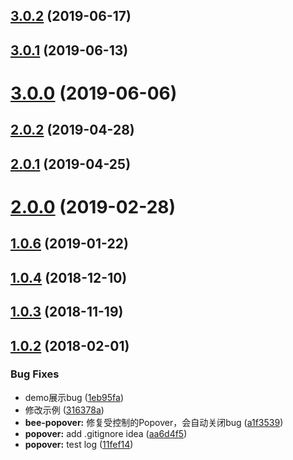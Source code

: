<a name="3.0.2"></a>
## [3.0.2](https://github.com/tinper-bee/bee-popover/compare/v3.0.1...v3.0.2) (2019-06-17)



<a name="3.0.1"></a>
## [3.0.1](https://github.com/tinper-bee/bee-popover/compare/v3.0.0...v3.0.1) (2019-06-13)



<a name="3.0.0"></a>
# [3.0.0](https://github.com/tinper-bee/bee-popover/compare/v2.0.2...v3.0.0) (2019-06-06)



<a name="2.0.2"></a>
## [2.0.2](https://github.com/tinper-bee/bee-popover/compare/v2.0.1...v2.0.2) (2019-04-28)



<a name="2.0.1"></a>
## [2.0.1](https://github.com/tinper-bee/bee-popover/compare/v2.0.0...v2.0.1) (2019-04-25)



<a name="2.0.0"></a>
# [2.0.0](https://github.com/tinper-bee/bee-popover/compare/v1.0.6...v2.0.0) (2019-02-28)



<a name="1.0.6"></a>
## [1.0.6](https://github.com/tinper-bee/bee-popover/compare/v1.0.4...v1.0.6) (2019-01-22)



<a name="1.0.4"></a>
## [1.0.4](https://github.com/tinper-bee/bee-popover/compare/v1.0.3...v1.0.4) (2018-12-10)



<a name="1.0.3"></a>
## [1.0.3](https://github.com/tinper-bee/bee-popover/compare/v1.0.2...v1.0.3) (2018-11-19)



<a name="1.0.2"></a>
## [1.0.2](https://github.com/tinper-bee/bee-popover/compare/11fef14...v1.0.2) (2018-02-01)


### Bug Fixes

* demo展示bug ([1eb95fa](https://github.com/tinper-bee/bee-popover/commit/1eb95fa))
* 修改示例 ([316378a](https://github.com/tinper-bee/bee-popover/commit/316378a))
* **bee-popover:** 修复受控制的Popover，会自动关闭bug ([a1f3539](https://github.com/tinper-bee/bee-popover/commit/a1f3539))
* **popover:** add .gitignore idea ([aa6d4f5](https://github.com/tinper-bee/bee-popover/commit/aa6d4f5))
* **popover:** test log ([11fef14](https://github.com/tinper-bee/bee-popover/commit/11fef14))



